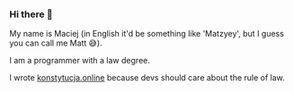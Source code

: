 ### Hi there 👋

My name is Maciej (in English it'd be something like 'Matzyey', but  I guess you can call me Matt 😅).

I am a programmer with a law degree.

I wrote [konstytucja.online](https://konstytucja.online) because devs should care about the rule of law.
